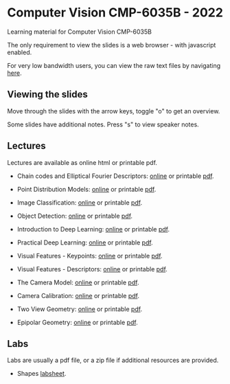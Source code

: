 # Computer Vision CMP-6035B - 2022

Learning material for Computer Vision CMP-6035B

The only requirement to view the slides is a web browser - with javascript enabled.

For very low bandwidth users, you can view the raw text files
by navigating [here](https://github.com/uea-teaching/computer-vision-2022).

## Viewing the slides

Move through the slides with the arrow keys, toggle "o" to get an overview.

Some slides have additional notes. Press "s" to view speaker notes.

## Lectures

Lectures are available as online html or printable pdf.

- Chain codes and Elliptical Fourier Descriptors: [online](lectures/shapes-01.html)
  or printable [pdf](lectures/shapes-01.bmr.pdf).

- Point Distribution Models: [online](lectures/shapes-02.html)
  or printable [pdf](lectures/shapes-02.bmr.pdf).

- Image Classification: [online](lectures/image-classification.html)
  or printable [pdf](lectures/image-classification.bmr.pdf).

- Object Detection: [online](lectures/object-detection.html)
  or printable [pdf](lectures/object-detection.bmr.pdf).

- Introduction to Deep Learning: [online](lectures/deep-learning-01.html)
  or printable [pdf](lectures/deep-learning-01.bmr.pdf).

- Practical Deep Learning: [online](lectures/deep-learning-02.html)
  or printable [pdf](lectures/deep-learning-02.bmr.pdf).

- Visual Features - Keypoints: [online](lectures/features-keypoints.html)
  or printable [pdf](lectures/features-keypoints.bmr.pdf).

- Visual Features - Descriptors: [online](lectures/features-descriptors.html)
  or printable [pdf](lectures/features-descriptors.bmr.pdf).

- The Camera Model: [online](lectures/camera-model.html)
  or printable [pdf](lectures/camera-model.bmr.pdf).

- Camera Calibration: [online](lectures/camera-calibration.html)
  or printable [pdf](lectures/camera-calibration.bmr.pdf).

- Two View Geometry: [online](lectures/two-view-geometry.html)
  or printable [pdf](lectures/two-view-geometry.bmr.pdf).

- Epipolar Geometry: [online](lectures/epipolar.html)
  or printable [pdf](lectures/epipolar.bmr.pdf).

## Labs

Labs are usually a pdf file, or a zip file if additional resources are provided.

- Shapes [labsheet](labs/shapes.lab.pdf).
